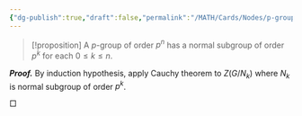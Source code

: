 ```yaml
---
{"dg-publish":true,"draft":false,"permalink":"/MATH/Cards/Nodes/p-group has normal subgroup of any prime power order/","dgPassFrontmatter":true}
---
```



> [!proposition]
> A $p$-group of order $p^n$ has a normal subgroup of order $p^k$ for each $0 \leq k \leq n$.

**_Proof._** 
By induction hypothesis, apply Cauchy theorem to $Z(G/N_k)$ where $N_k$ is normal subgroup of order $p^k$.
<p align="left">□</p>
